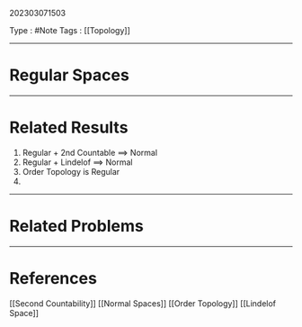 202303071503

Type : #Note
Tags : [[Topology]]

---
# Regular Spaces

---
# Related Results
1) Regular + 2nd Countable $\implies$ Normal
2) Regular + Lindelof $\implies$ Normal
3) Order Topology is Regular
4) 

---
# Related Problems

---
# References
[[Second Countability]]
[[Normal Spaces]]
[[Order Topology]]
[[Lindelof Space]]